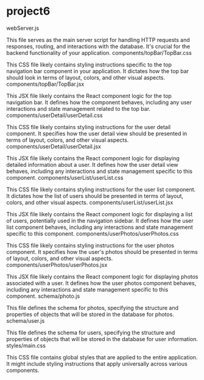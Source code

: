 # project6

webServer.js



This file serves as the main server script for handling HTTP requests and responses, routing, and interactions with the database. It's crucial for the backend functionality of your application.
components/topBar/TopBar.css

This CSS file likely contains styling instructions specific to the top navigation bar component in your application. It dictates how the top bar should look in terms of layout, colors, and other visual aspects.
components/topBar/TopBar.jsx

This JSX file likely contains the React component logic for the top navigation bar. It defines how the component behaves, including any user interactions and state management related to the top bar.
components/userDetail/userDetail.css

This CSS file likely contains styling instructions for the user detail component. It specifies how the user detail view should be presented in terms of layout, colors, and other visual aspects.
components/userDetail/userDetail.jsx

This JSX file likely contains the React component logic for displaying detailed information about a user. It defines how the user detail view behaves, including any interactions and state management specific to this component.
components/userList/userList.css

This CSS file likely contains styling instructions for the user list component. It dictates how the list of users should be presented in terms of layout, colors, and other visual aspects.
components/userList/userList.jsx

This JSX file likely contains the React component logic for displaying a list of users, potentially used in the navigation sidebar. It defines how the user list component behaves, including any interactions and state management specific to this component.
components/userPhotos/userPhotos.css

This CSS file likely contains styling instructions for the user photos component. It specifies how the user's photos should be presented in terms of layout, colors, and other visual aspects.
components/userPhotos/userPhotos.jsx

This JSX file likely contains the React component logic for displaying photos associated with a user. It defines how the user photos component behaves, including any interactions and state management specific to this component.
schema/photo.js

This file defines the schema for photos, specifying the structure and properties of objects that will be stored in the database for photos.
schema/user.js

This file defines the schema for users, specifying the structure and properties of objects that will be stored in the database for user information.
styles/main.css

This CSS file contains global styles that are applied to the entire application. It might include styling instructions that apply universally across various components.
 

